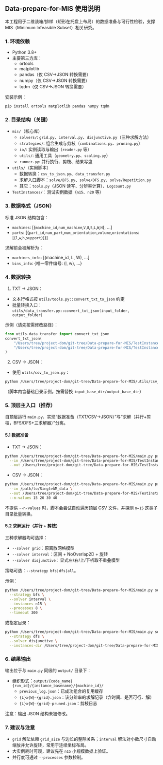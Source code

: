 ## Data-prepare-for-MIS 使用说明

本工程用于二维装箱/排样（矩形在托盘上布局）的数据准备与可行性检验，支撑 MIS（Minimum Infeasible Subset）相关研究。

### 1. 环境依赖
- Python 3.8+
- 主要第三方库：
  - ortools
  - matplotlib
  - pandas（仅 CSV→JSON 转换需要）
  - numpy（仅 CSV→JSON 转换需要）
  - tqdm（仅 CSV→JSON 转换需要）

安装示例：
```bash
pip install ortools matplotlib pandas numpy tqdm
```

### 2. 目录结构（关键）
- `mis/`（核心库）
  - `solvers/`: `grid.py`、`interval.py`、`disjunctive.py`（三种求解方法）
  - `strategies/`: 组合生成与剪枝（`combinations.py`、`pruning.py`）
  - `io/`: 实例读取与输出（`reader.py` 等）
  - `utils/`: 通用工具（`geometry.py`、`scaling.py`）
  - `runner.py`: 并行执行、剪枝、结果写盘
- `utils/`（实用脚本）
  - 数据转换：`csv_to_json.py`、`data_transfer.py`
  - 求解入口脚本：`solve/BFS.py`、`solve/DFS.py`、`solve/Repetition.py`
  - 其它：`tools.py`（JSON 读写、分辨率计算）、`Logcount.py`
- `TestInstances/`：测试实例数据（`n15`、`n20` 等）

### 3. 数据格式（JSON）
标准 JSON 结构包含：
- `machines`: [{`machine_id`,`num_machine`,`V`,`U`,`S`,`L`,`W`,`H`}, ...]
- `parts`: [{`part_id`,`num_part`,`num_orientation`,`volume`,`orientations`:[{`l`,`w`,`h`,`support`}]}]

求解前会被解析为：
- `machines_info`: [(machine_id, L, W), ...]
- `bins_info`: {唯一零件编号: (l, w), ...}

### 4. 数据转换
1) TXT → JSON：
- 文本行格式按 `utils/tools.py::convert_txt_to_json` 约定
- 批量转换入口：`utils/data_transfer.py::convert_txt_json(input_folder, output_folder)`

示例（请先按需修改路径）：
```python
from utils.data_transfer import convert_txt_json
convert_txt_json(
    "/Users/tree/project-dom/git-tree/Data-prepare-for-MIS/TestInstances/txt",
    "/Users/tree/project-dom/git-tree/Data-prepare-for-MIS/TestInstances/json"
)
```

2) CSV → JSON：
- 使用 `utils/csv_to_json.py`：
```bash
python /Users/tree/project-dom/git-tree/Data-prepare-for-MIS/utils/csv_to_json.py
```
（脚本内含基础目录示例，按需替换 `input_base_dir/output_base_dir`）

### 5. 顶层主入口（推荐）
自顶层运行 `main.py`，实现“数据准备（TXT/CSV→JSON）”与“求解（并行+剪枝，BFS/DFS+三求解器）”分离。

#### 5.1 数据准备
- TXT → JSON：
```bash
python /Users/tree/project-dom/git-tree/Data-prepare-for-MIS/main.py prepare --from txt \
  --in /Users/tree/project-dom/git-tree/Data-prepare-for-MIS/TestInstances/txt \
  --out /Users/tree/project-dom/git-tree/Data-prepare-for-MIS/TestInstances/json
```

- CSV → JSON：
```bash
python /Users/tree/project-dom/git-tree/Data-prepare-for-MIS/main.py prepare --from csv \
  --in /path/to/SingleAM_data \
  --out /Users/tree/project-dom/git-tree/Data-prepare-for-MIS/TestInstances/json/SingleAM_data \
  --n-values 15 20 30 40
```

不提供 `--n-values` 时，脚本会尝试自动遍历顶层 CSV 文件，并探测 `n=15` 这类子目录批量转换。

#### 5.2 求解运行（并行 + 剪枝）
三种求解器均可选择：
- `--solver grid`：原离散网格模型
- `--solver interval`：区间 + NoOverlap2D + 旋转
- `--solver disjunctive`：显式左/右/上/下析取不重叠模型

策略可选：`--strategy bfs|dfs|all`。

示例：
```bash
python /Users/tree/project-dom/git-tree/Data-prepare-for-MIS/main.py solve \
  --strategy bfs \
  --solver interval \
  --instances n15 \
  --processes 8 \
  --timeout 300
```

或指定目录：
```bash
python /Users/tree/project-dom/git-tree/Data-prepare-for-MIS/main.py solve \
  --strategy dfs \
  --solver disjunctive \
  --instances-dir /Users/tree/project-dom/git-tree/Data-prepare-for-MIS/TestInstances/n15
```

### 6. 结果输出
输出位于与 `main.py` 同级的 `output/` 目录下：
- 组织形式：`output/{code_name}{run_id}/{instance_basename}/{machine_id}/`
  - `previous_log.json`：已成功组合的复用缓存
  - `{L}x{W}-{grid}.json`：该分辨率的求解记录（含时间、是否可行、解）
  - `{L}x{W}-{grid}-pruned.json`：剪枝日志

注意：输出 JSON 结构未被修改。

### 7. 建议与注意
- `grid` 解法依赖 `grid_size` 与边长的整除关系；`interval` 解法对小数尺寸自动缩放并允许旋转，常用于连续坐标布局。
- 大实例耗时可观，建议先在 `n15` 小规模数据上验证。
- 并行度可通过 `--processes` 参数控制。

